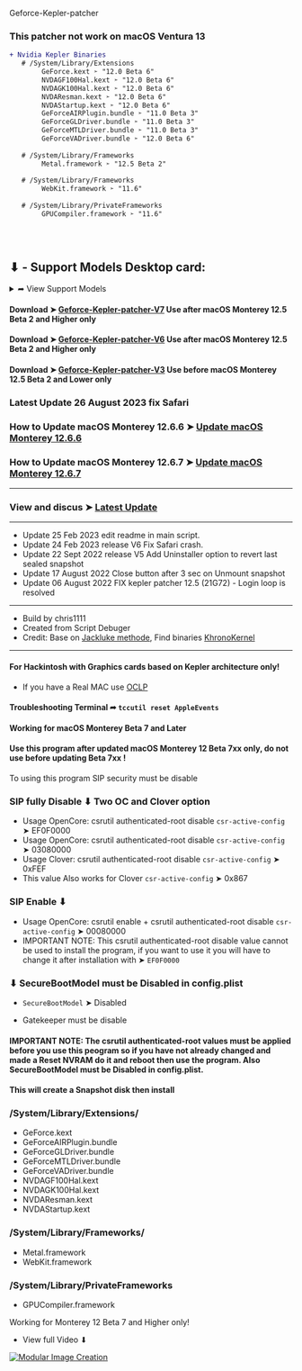Geforce-Kepler-patcher

### This patcher not work on macOS Ventura 13


```diff
+ Nvidia Kepler Binaries
   # /System/Library/Extensions
        GeForce.kext ➣ "12.0 Beta 6"
        NVDAGF100Hal.kext ➣ "12.0 Beta 6"
        NVDAGK100Hal.kext ➣ "12.0 Beta 6"
        NVDAResman.kext ➣ "12.0 Beta 6"
        NVDAStartup.kext ➣ "12.0 Beta 6"
        GeForceAIRPlugin.bundle ➣ "11.0 Beta 3"
        GeForceGLDriver.bundle ➣ "11.0 Beta 3"
        GeForceMTLDriver.bundle ➣ "11.0 Beta 3"
        GeForceVADriver.bundle ➣ "12.0 Beta 6"
     
   # /System/Library/Frameworks
        Metal.framework ➣ "12.5 Beta 2"
        
   # /System/Library/Frameworks
        WebKit.framework ➣ "11.6"
        
   # /System/Library/PrivateFrameworks
        GPUCompiler.framework ➣ "11.6"
   
        
        

```

## ⬇︎ - Support Models Desktop card:
<details> 
  <summary>➦ View Support Models</summary>

### NVIDIA GeForce GTX TITAN Z
### NVIDIA GeForce GTX TITAN Black
### NVIDIA GeForce GTX 780
### NVIDIA GeForce GTX 770
### NVIDIA GeForce GTX 760 Ti
### NVIDIA GeForce GTX 760
### NVIDIA GeForce GTX 760 (192-bit)
### NVIDIA GeForce GTX 760 Ti OEM
### NVIDIA GeForce GT 740
### NVIDIA GeForce GT 730
### NVIDIA GeForce GT 720
### NVIDIA GeForce GT 710
### NVIDIA GeForce GTX 690
### NVIDIA GeForce GTX 660
### NVIDIA GeForce GTX 650 Ti Boost
### NVIDIA GeForce GTX 650 Ti
### NVIDIA GeForce GTX 650
### NVIDIA GeForce GTX 645
### NVIDIA GeForce GT 640
### NVIDIA GeForce GT 635
### NVIDIA GeForce GT 630

</details>

#### Download ➤ [Geforce-Kepler-patcher-V7](https://github.com/chris1111/Geforce-Kepler-patcher/releases/tag/V7) Use after macOS Monterey 12.5 Beta 2 and Higher only
#### Download ➤ [Geforce-Kepler-patcher-V6](https://github.com/chris1111/Geforce-Kepler-patcher/releases/tag/V6) Use after macOS Monterey 12.5 Beta 2 and Higher only
#### Download ➤ [Geforce-Kepler-patcher-V3](https://github.com/chris1111/Geforce-Kepler-patcher/releases/tag/V3) Use before macOS Monterey 12.5 Beta 2 and Lower only 

### Latest Update 26 August 2023 fix Safari
### How to Update macOS Monterey 12.6.6 ➤ [Update macOS Monterey 12.6.6](https://github.com/chris1111/Geforce-Kepler-patcher/blob/Master/Update%2012.6.6.md)
### How to Update macOS Monterey 12.6.7 ➤ [Update macOS Monterey 12.6.7](https://github.com/chris1111/Geforce-Kepler-patcher/blob/Master/Update%2012.6.7.md)
------------------------------------------------------------------------
### View and discus ➤ [Latest Update](https://github.com/chris1111/Geforce-Kepler-patcher/discussions/77)
------------------------------------------------------------------------
- Update 25 Feb 2023 edit readme in main script.
- Update 24 Feb 2023 release V6 Fix Safari crash.
- Update 22 Sept 2022 release V5 Add Uninstaller option to revert last sealed snapshot
- Update 17 August 2022 Close button after 3 sec on Unmount snapshot
- Update 06 August 2022 FIX kepler patcher 12.5 (21G72) - Login loop is resolved

------------------------------------------------------------------------

- Build by chris1111
- Created from Script Debuger
- Credit: Base on [Jackluke methode](https://github.com/jacklukem), Find binaries [KhronoKernel](https://github.com/dortania/PatcherSupportPkg)

------------------------------------------------------------------------

#### For Hackintosh with Graphics cards based on Kepler architecture only!
- If you have a Real MAC use [OCLP](https://github.com/dortania/OpenCore-Legacy-Patcher)

#### Troubleshooting Terminal ➦ `tccutil reset AppleEvents`


#### Working for macOS Monterey Beta 7 and Later

#### Use this program after updated macOS Monterey 12 Beta 7xx only, do not use before updating Beta 7xx !
To using this program SIP security must be disable

###  SIP fully Disable ⬇︎ Two OC and Clover option
- Usage OpenCore: csrutil authenticated-root disable `csr-active-config` ➤ EF0F0000
- Usage OpenCore: csrutil authenticated-root disable `csr-active-config` ➤ 03080000
- Usage Clover: csrutil authenticated-root disable `csr-active-config` ➤ 0xFEF
- This value Also works for Clover `csr-active-config` ➤ 0x867

###  SIP Enable ⬇︎ 
- Usage OpenCore: csrutil enable + csrutil authenticated-root disable `csr-active-config` ➤ 00080000
- IMPORTANT NOTE: This csrutil authenticated-root disable value cannot be used to install the program, if you want to use it you will have to change it after installation with ➤  `EF0F0000`
 


### ⬇︎ SecureBootModel must be Disabled in config.plist
- `SecureBootModel` ➤ Disabled

- Gatekeeper must be disable
#### IMPORTANT NOTE: The csrutil authenticated-root values must be applied before you use this peogram so if you have not already changed and made a Reset NVRAM do it and reboot then use the program. Also SecureBootModel must be Disabled in config.plist.

#### This will create a Snapshot disk then install

### /System/Library/Extensions/

- GeForce.kext
- GeForceAIRPlugin.bundle
- GeForceGLDriver.bundle
- GeForceMTLDriver.bundle
- GeForceVADriver.bundle
- NVDAGF100Hal.kext
- NVDAGK100Hal.kext
- NVDAResman.kext
- NVDAStartup.kext

### /System/Library/Frameworks/
- Metal.framework
- WebKit.framework

### /System/Library/PrivateFrameworks
- GPUCompiler.framework

        
Working for Monterey 12 Beta 7 and Higher only!

- View full Video ⬇︎

[![Modular Image Creation](https://user-images.githubusercontent.com/6248794/134072536-7c46b8cc-4d8b-42f9-a28a-3c02734f1f5d.png)](https://www.youtube.com/watch?v=X0seonNM_1Y)


